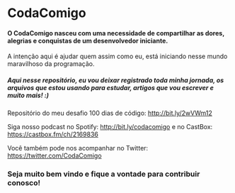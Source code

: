 # CodaComigo


#### O CodaComigo nasceu com uma necessidade de compartilhar as dores, alegrias e conquistas de um desenvolvedor iniciante.

A intenção aqui é ajudar quem assim como eu, está iniciando nesse mundo maravilhoso da programação. 

##### Aqui nesse repositório, eu vou deixar registrado toda minha jornada, os arquivos que estou usando para estudar, artigos que vou escrever e muito mais! :)

Repositório do meu desafio 100 dias de código: http://bit.ly/2wVWm12

Siga nosso podcast no Spotify: http://bit.ly/codacomigo e no CastBox: https://castbox.fm/ch/2169836

Você também pode nos acompanhar no Twitter: https://twitter.com/CodaComigo

### Seja muito bem vindo e fique a vontade para contribuir conosco! 
